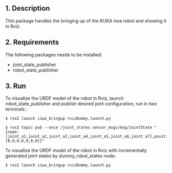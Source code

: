 ## 1. Description

This package handles the bringing up of the KUKA iiwa robot and showing it in Rviz. 

## 2. Requirements
The following packages needs to be installed:
- joint_state_publisher
- robot_state_publisher




## 3. Run

To visualize the URDF model of the robot in Rviz, launch robot_state_publisher and publish desired joint configuration, run in two terminals :

```
$ ros2 launch iiwa_bringup rvizDummy.launch.py
```
```
$ ros2 topic pub --once /joint_states sensor_msgs/msg/JointState "{name:[joint_a1,joint_a2,joint_a3,joint_a4,joint_a5,joint_a6,joint_a7],position:[0,0,0,0,0,0,0]}"
```

To visualize the URDF model of the robot in Rviz with incrementally generated joint states by dummy_robot_states node:

```
$ ros2 launch iiwa_bringup rvizDummy.launch.py
```


